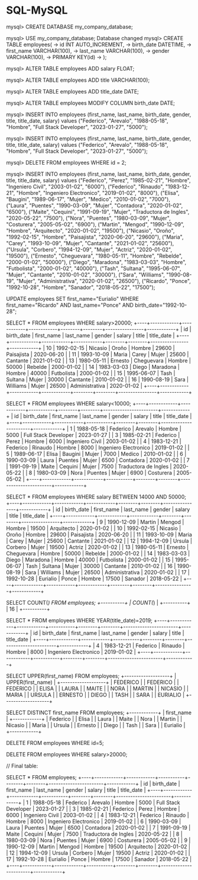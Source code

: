 # SQL-MySQL

mysql> CREATE DATABASE my_company_database;

mysql> USE my_company_database;
Database changed
mysql> CREATE TABLE employees(
    -> id INT AUTO_INCREMENT,
    -> birth_date DATETIME,
    -> first_name VARCHAR(100),
    -> last_name VARCHAR(100),
    -> gender VARCHAR(100),
    -> PRIMARY KEY(id)
    -> );

mysql> ALTER TABLE employees ADD salary FLOAT;

mysql> ALTER TABLE employees ADD title VARCHAR(100);

mysql> ALTER TABLE employees ADD title_date DATE;

mysql> ALTER TABLE employees MODIFY COLUMN birth_date DATE;

mysql> INSERT INTO employees 
(first_name, last_name, birth_date, gender, title, title_date, salary) values 
("Federico", "Arevalo", "1988-05-18", "Hombre", "Full Stack Developer", "2023-01-27", "5000");

mysql> INSERT INTO employees 
(first_name, last_name, birth_date, gender, title, title_date, salary) values 
("Federico", "Arevalo", "1988-05-18", "Hombre", "Full Stack Developer", "2023-01-27", "5000");

mysql> DELETE FROM employees WHERE id = 2;

mysql> INSERT INTO employees 
(first_name, last_name, birth_date, gender, title, title_date, salary) values 
("Federico", "Perez", "1985-02-21", "Hombre", "Ingeniero Civil", "2003-01-02", "6000"), 
("Federico", "Rinaudo", "1983-12-21", "Hombre", "Ingeniero Electronico", "2019-01-02", "8000"), 
("Elisa", "Baugini", "1989-06-17", "Mujer", "Medico", "2010-01-02", "7000"), 
("Laura", "Puentes", "1990-03-09", "Mujer", "Contadora", "2020-01-02", "6500"), 
("Maite", "Cequini", "1991-09-19", "Mujer", "Traductora de Ingles", "2020-05-22", "7500"), 
("Nora", "Puentes", "1980-03-09", "Mujer", "Costurera", "2005-05-02", "6900"), 
("Martin", "Mengod", "1990-12-09", "Hombre", "Arquitecto", "2020-01-02", "19500"), 
("Nicasio", "Oroño", "1992-02-15", "Hombre", "Paisajista", "2020-06-20", "29600"), 
("Maria", "Carey", "1993-10-09", "Mujer", "Cantante", "2021-01-02", "25600"), 
("Ursula", "Corbero", "1994-12-09", "Mujer", "Actriz", "2020-01-02", "19500"),
("Ernesto", "Cheguevara", "1980-05-11", "Hombre", "Rebelde", "2000-01-02", "50000"), 
("Diego", "Maradona", "1983-03-03", "Hombre", "Futbolista", "2000-01-02", "40000"), 
("Tash", "Sultana", "1995-06-07", "Mujer", "Cantante", "2010-01-02", "30000"), 
("Sara", "Williams", "1990-08-19", "Mujer", "Administrativa", "2020-01-02", "26500"), 
("Ricardo", "Ponce", "1992-10-28", "Hombre", "Sanador", "2018-05-22", "17500");

UPDATE employees SET first_name="Eurialio" WHERE first_name="Ricardo" AND last_name="Ponce" AND birth_date="1992-10-28";

SELECT * FROM employees WHERE salary>20000;
+----+------------+------------+------------+--------+--------+----------------+------------+
| id | birth_date | first_name | last_name  | gender | salary | title          | title_date |
+----+------------+------------+------------+--------+--------+----------------+------------+
| 10 | 1992-02-15 | Nicasio    | Oroño      | Hombre |  29600 | Paisajista     | 2020-06-20 |
| 11 | 1993-10-09 | Maria      | Carey      | Mujer  |  25600 | Cantante       | 2021-01-02 |
| 13 | 1980-05-11 | Ernesto    | Cheguevara | Hombre |  50000 | Rebelde        | 2000-01-02 |
| 14 | 1983-03-03 | Diego      | Maradona   | Hombre |  40000 | Futbolista     | 2000-01-02 |
| 15 | 1995-06-07 | Tash       | Sultana    | Mujer  |  30000 | Cantante       | 2010-01-02 |
| 16 | 1990-08-19 | Sara       | Williams   | Mujer  |  26500 | Administrativa | 2020-01-02 |
+----+------------+------------+------------+--------+--------+----------------+------------+

SELECT * FROM employees WHERE salary<10000;
+----+------------+------------+-----------+--------+--------+-----------------------+------------+
| id | birth_date | first_name | last_name | gender | salary | title                 | title_date |
+----+------------+------------+-----------+--------+--------+-----------------------+------------+
|  1 | 1988-05-18 | Federico   | Arevalo   | Hombre |   5000 | Full Stack Developer  | 2023-01-27 |
|  3 | 1985-02-21 | Federico   | Perez     | Hombre |   6000 | Ingeniero Civil       | 2003-01-02 |
|  4 | 1983-12-21 | Federico   | Rinaudo   | Hombre |   8000 | Ingeniero Electronico | 2019-01-02 |
|  5 | 1989-06-17 | Elisa      | Baugini   | Mujer  |   7000 | Medico                | 2010-01-02 |
|  6 | 1990-03-09 | Laura      | Puentes   | Mujer  |   6500 | Contadora             | 2020-01-02 |
|  7 | 1991-09-19 | Maite      | Cequini   | Mujer  |   7500 | Traductora de Ingles  | 2020-05-22 |
|  8 | 1980-03-09 | Nora       | Puentes   | Mujer  |   6900 | Costurera             | 2005-05-02 |
+----+------------+------------+-----------+--------+--------+-----------------------+------------+

SELECT * FROM employees WHERE salary BETWEEN 14000 AND 50000;
+----+------------+------------+------------+--------+--------+----------------+------------+
| id | birth_date | first_name | last_name  | gender | salary | title          | title_date |
+----+------------+------------+------------+--------+--------+----------------+------------+
|  9 | 1990-12-09 | Martin     | Mengod     | Hombre |  19500 | Arquitecto     | 2020-01-02 |
| 10 | 1992-02-15 | Nicasio    | Oroño      | Hombre |  29600 | Paisajista     | 2020-06-20 |
| 11 | 1993-10-09 | Maria      | Carey      | Mujer  |  25600 | Cantante       | 2021-01-02 |
| 12 | 1994-12-09 | Ursula     | Corbero    | Mujer  |  19500 | Actriz         | 2020-01-02 |
| 13 | 1980-05-11 | Ernesto    | Cheguevara | Hombre |  50000 | Rebelde        | 2000-01-02 |
| 14 | 1983-03-03 | Diego      | Maradona   | Hombre |  40000 | Futbolista     | 2000-01-02 |
| 15 | 1995-06-07 | Tash       | Sultana    | Mujer  |  30000 | Cantante       | 2010-01-02 |
| 16 | 1990-08-19 | Sara       | Williams   | Mujer  |  26500 | Administrativa | 2020-01-02 |
| 17 | 1992-10-28 | Eurialio   | Ponce      | Hombre |  17500 | Sanador        | 2018-05-22 |
+----+------------+------------+------------+--------+--------+----------------+------------+ 

SELECT COUNT(*) FROM employees;
+----------+
| COUNT(*) |
+----------+
|       16 |
+----------+

 SELECT * FROM employees WHERE YEAR(title_date)=2019;
+----+------------+------------+-----------+--------+--------+-----------------------+------------+
| id | birth_date | first_name | last_name | gender | salary | title                 | title_date |
+----+------------+------------+-----------+--------+--------+-----------------------+------------+
|  4 | 1983-12-21 | Federico   | Rinaudo   | Hombre |   8000 | Ingeniero Electronico | 2019-01-02 |
+----+------------+------------+-----------+--------+--------+-----------------------+------------+

SELECT UPPER(first_name) FROM employees;
+-------------------+
| UPPER(first_name) |
+-------------------+
| FEDERICO          |
| FEDERICO          |
| FEDERICO          |
| ELISA             |
| LAURA             |
| MAITE             |
| NORA              |
| MARTIN            |
| NICASIO           |
| MARIA             |
| URSULA            |
| ERNESTO           |
| DIEGO             |
| TASH              |
| SARA              |
| EURIALIO          |
+-------------------+

SELECT DISTINCT first_name FROM employees;
+------------+
| first_name |
+------------+
| Federico   |
| Elisa      |
| Laura      |
| Maite      |
| Nora       |
| Martin     |
| Nicasio    |
| Maria      |
| Ursula     |
| Ernesto    |
| Diego      |
| Tash       |
| Sara       |
| Eurialio   |
+------------+

DELETE FROM employees WHERE id=5;

DELETE FROM employees WHERE salary>20000;



// Final table:

SELECT * FROM employees;
+----+------------+------------+-----------+--------+--------+-----------------------+------------+
| id | birth_date | first_name | last_name | gender | salary | title                 | title_date |
+----+------------+------------+-----------+--------+--------+-----------------------+------------+
|  1 | 1988-05-18 | Federico   | Arevalo   | Hombre |   5000 | Full Stack Developer  | 2023-01-27 |
|  3 | 1985-02-21 | Federico   | Perez     | Hombre |   6000 | Ingeniero Civil       | 2003-01-02 |
|  4 | 1983-12-21 | Federico   | Rinaudo   | Hombre |   8000 | Ingeniero Electronico | 2019-01-02 |
|  6 | 1990-03-09 | Laura      | Puentes   | Mujer  |   6500 | Contadora             | 2020-01-02 |
|  7 | 1991-09-19 | Maite      | Cequini   | Mujer  |   7500 | Traductora de Ingles  | 2020-05-22 |
|  8 | 1980-03-09 | Nora       | Puentes   | Mujer  |   6900 | Costurera             | 2005-05-02 |
|  9 | 1990-12-09 | Martin     | Mengod    | Hombre |  19500 | Arquitecto            | 2020-01-02 |
| 12 | 1994-12-09 | Ursula     | Corbero   | Mujer  |  19500 | Actriz                | 2020-01-02 |
| 17 | 1992-10-28 | Eurialio   | Ponce     | Hombre |  17500 | Sanador               | 2018-05-22 |
+----+------------+------------+-----------+--------+--------+-----------------------+------------+

